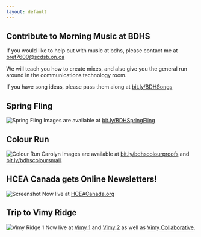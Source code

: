 ```yaml
---
layout: default
---
```


## Contribute to Morning Music at BDHS
If you would like to help out with music at bdhs, please contact me at bret7600@scdsb.on.ca

We will teach you how to create mixes, and also give you the general run around in the communications technology room.

If you have song ideas, please pass them along at [bit.ly/BDHSongs](http://bit.ly/BDHSongs)

## Spring Fling
![Spring Fling](https://brettpetch.github.io/assets/img/JamesJung-215.jpg)
Images are available at [bit.ly/BDHSpringFling](https://bit.ly/BDHSpringFling)

## Colour Run

![Colour Run Carolyn](https://brettpetch.github.io/assets/img/ColourRun-small-134.jpg)
Images are available at [bit.ly/bdhscolourproofs](http://bit.ly/bdhscolourproofs) and [bit.ly/bdhscoloursmall](http://bit.ly/bdhscoloursmall).

## HCEA Canada gets Online Newsletters!
![Screenshot](https://brettpetch.github.io/assets/img/hcea/newsletterlanding.png)
Now live at [HCEACanada.org](https://hceacanada.org/membership/newsletter-2/)

## Trip to Vimy Ridge
![Vimy Ridge 1](https://brettpetch.github.io/assets/img/Vimy.jpg)
Now live at [Vimy 1](https://bit.ly/Vimy100-1) and [Vimy 2](https://bit.ly/Vimy100-2) as well as [Vimy Collaborative](https://bit.ly/Vimy100-Collab).
